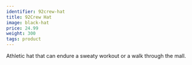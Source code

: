 ```yaml
---
identifier: 92crew-hat
title: 92Crew Hat
image: black-hat
price: 24.99
weight: 300
tags: product
---
```

Athletic hat that can endure a sweaty workout or a walk through the mall.

